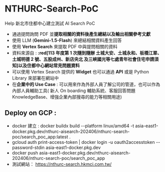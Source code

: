 # NTHURC-Search-PoC
Help 新北市住都中心建立測試 AI Search PoC
- 通過提問詢問 PDF 並**提取相關的資料後產生總結以及輸出相關參考文獻**
- 使用 LLM (**Gemini-1.5-Flash**) 來總結相關資料產生回答
- 使用 **Vertex Search** 來提取 PDF 中與提問相關的資料
- 資料來源自 : **:red[113 年度第 1 次隨到隨辦 土城大安、土城永和、板橋江翠、土城明德 2 號、五股成州、新店央北 及三峽國光等七處青年社會住宅申請須知]**以及**住都中心網站常見問題資料**
- 可以使用 Vertex Search 提供的 **Widget** 也可以通過 **API** 或是 Python Library 來部署在網站中
- 在**企業中的 Use Case** : 可以用來作為外部人員了解公司的管道，也可以作為內部人員輔助工具( 新人 On boarding 輔助系統、客服回答問題 KnowledgeBase、增強企業內部搜尋的能力等相關用途)

## Deploy on GCP : 
- docker 建立 : docker buildx build --platform linux/amd64 -t asia-east1-docker.pkg.dev/nthurc-aisearch-202406/nthurc-search-poc/search_poc_app:latest .
- gcloud auth print-access-token | docker login -u oauth2accesstoken --password-stdin asia-east1-docker.pkg.dev
- docker push asia-east1-docker.pkg.dev/nthurc-aisearch-202406/nthurc-search-poc/search_poc_app
- 測試網站： https://nthurc-search.hkmci.com.tw/